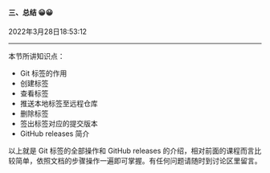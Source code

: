 #### 三、总结  😀😀

2022年3月28日18:53:12

---

本节所讲知识点：

- Git 标签的作用
- 创建标签
- 查看标签
- 推送本地标签至远程仓库
- 删除标签
- 签出标签对应的提交版本
- GitHub releases 简介

以上就是 Git 标签的全部操作和 GitHub releases 的介绍，相对前面的课程而言比较简单，依照文档的步骤操作一遍即可掌握。有任何问题请随时到讨论区里留言。